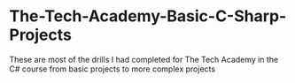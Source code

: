 # The-Tech-Academy-Basic-C-Sharp-Projects

These are most of the drills I had completed for The Tech Academy in the C# course from basic projects to more complex projects
